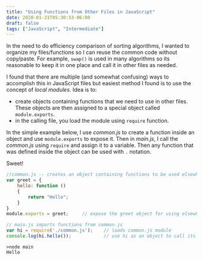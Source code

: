 ```yaml
---
title: "Using Functions from Other Files in JavaScript"
date: 2020-01-31T05:30:53-06:00
draft: false
tags: ["JavaScript", "Intermediate"]
---
```

In the need to do efficiency comparison of sorting algorithms, I wanted to
organize my files/functions so I can reuse the common code without
copy/paste. For example, `swap()` is used in many algorithms so its reasonable
to keep it in one place and call it in other files as needed.

I found that there are multiple (and somewhat confusing) ways to accomplish this in JavaScript files but easiest method I found is to use the concept of *local modules*. Idea is to:

- create objects containing functions that we need to use in other files. These
objects are then assigned to a special object called `module.exports`.
- in the calling file, you load the module using `require` function.

In the simple example below, I use *common.js* to create a function inside an
object and use `module.exports` to expose it. Then in *main.js*, I call the
*common.js* using `require` and assign it to a variable. Then any function that
was defined inside the object can be used with `.` notation.

Sweet!

```JavaScript
//common.js -- creates an object containing functions to be used elsewhere
var greet = {
    hello: function ()
    {
        return "Hello";
    }
}
module.exports = greet;     // expose the greet object for using elsewhere
```

```JavaScript
// main.js imports functions from common.js
var hi = require('./common.js');    // loads common.js module
console.log(hi.hello());            // use hi as an object to call its functions

```
```
>node main
Hello
```
